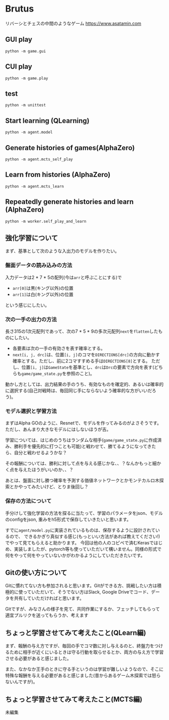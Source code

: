 # Brutus

リバーシとチェスの中間のようなゲーム
<https://www.asatamin.com>

## GUI play

```bash:
python -m game.gui
```

## CUI play

```bash:
python -m game.play
```

## test

```bash:
python -m unittest
```

## Start learning (QLearning)

```bash:
python -m agent.model
```

## Generate histories of games(AlphaZero)

```bash:
python -m agent.mcts_self_play
```

## Learn from histories (AlphaZero)

```bash:
python -m agent.mcts_learn
```

## Repeatedly generate histories and learn (AlphaZero)

```bash:
python -m worker.self_play_and_learn
```

## 強化学習について

まず、基準として次のような入出力のモデルを作りたい。

### 盤面データの読み込みの方法

入力データは2 \* 7 \* 5の配列(今は`arr`と呼ぶことにする)で

- `arr[0]`は黒(キング以外)の位置
- `arr[1]`は白(キング以外)の位置

という感じにしたい。

### 次の一手の出力の方法

長さ315の1次元配列であって、次の7 \* 5 \* 9の多次元配列`next`を`flatten`したものにしたい。

- 各要素は次の一手の有効さを表す確率とする。
- `next[i, j, drc]`は、位置`[i, j]`のコマを`DIRECTIONS[drc]`の方向に動かす確率とする。ただし、前に2コマすすめる手は`DIRECTIONS[8]`とする。
ただし、位置`[i, j]`は`GameState`を基準とし、`drc`は`Drc`の要素で方向を表す(どちらも`game/game_state.py`を参照のこと)。

動かし方としては、出力結果の手のうち、有効なものを確定的、あるいは確率的に選択する(自己対戦時は、毎回同じ手にならないよう確率的な方がいいだろう)。

### モデル選択と学習方法

まずはAlpha GOのように、Resnetで、モデルを作ってみるのがよさそうです。ただし、あんまり大きなモデルにはしないほうが吉。

学習については、はじめのうちはランダムな相手(`game/game_state.py`に作成済み、勝利手を優先的に打つことも可能)と戦わせて、勝てるようになってきたら、自分と戦わせるようかな？

その報酬については、勝利に対して点を与える感じかな、、？なんかもっと細かく点を与えたほうがいいのか、、？

あとは、盤面に対し勝つ確率を予測する価値ネットワークとかモンテカルロ木探索とかやってみたいけど、とりま後回し？

### 保存の方法について

手分けして強化学習の方法を探るに当たって、学習のパラメータをjson、モデルのconfigをjson, 重みをh5形式で保存していきたいと思います。

すでに`agent/model.py`に実装されているものは、保存するように設計されているので、
できるかぎり真似する感じ(もっといい方法があれば教えてください!)でやって見てもらえると助かります。
今回は他の人のコピペで済むKerasではじめ、実装しましたが、pytorch等も使っていただいて構いません。同様の形式で何をやって何をやっていないかがわかるようにしていただきたいです。

## Gitの使い方について

Gitに慣れてない方も参加されると思います。Gitができる方、挑戦したい方は積極的に使っていただいて、そうでない方はSlack, Google Driveでコード、データを共有していただければと思います。

Gitですが、みなさんの様子を見て、共同作業にするか、フェッチしてもらって適宜プルリクを送ってもらうか、考えます

## ちょっと学習させてみて考えたこと(QLearn編)

まず、報酬の与え方ですが、毎回の手でコマ数に対し与えるのと、終盤力をつけるために相手が近くにいるときは守る行動を取らせるとか、両方の与え方で学習させる必要があると感じました。

また、なかなか王手のときに守る手というのは学習が難しいようなので、そこに特殊な報酬を与える必要があると感じました(昔からあるゲーム木探索では怒らないんですが)。

## ちょっと学習させてみて考えたこと(MCTS編)

未編集

